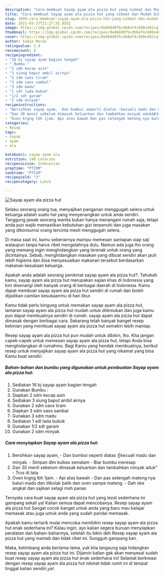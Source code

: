 ```yaml
---
description: "Cara membuat Sayap ayam ala pizza hut yang nikmat dan Mudah Dibuat"
title: "Cara membuat Sayap ayam ala pizza hut yang nikmat dan Mudah Dibuat"
slug: 1099-cara-membuat-sayap-ayam-ala-pizza-hut-yang-nikmat-dan-mudah-dibuat
date: 2021-03-27T21:27:55.855Z
image: https://img-global.cpcdn.com/recipes/8e868d0fbcdb0af4/680x482cq70/sayap-ayam-ala-pizza-hut-foto-resep-utama.jpg
thumbnail: https://img-global.cpcdn.com/recipes/8e868d0fbcdb0af4/680x482cq70/sayap-ayam-ala-pizza-hut-foto-resep-utama.jpg
cover: https://img-global.cpcdn.com/recipes/8e868d0fbcdb0af4/680x482cq70/sayap-ayam-ala-pizza-hut-foto-resep-utama.jpg
author: Sadie Moran
ratingvalue: 3.9
reviewcount: 4
recipeingredient:
- "16 bj sayap ayam bagian tengah"
- " Bumbu "
- "2 sdm kecap asin"
- "3 siung baput ambil airnya"
- "2 sdm saos tiram"
- "3 sdm saos sambal"
- "3 sdm madu"
- "1 sdt lada bubuk"
- "1/2 sdt garam"
- "2 sdm minyak"
recipeinstructions:
- "Bersihkan sayap ayam,  Dan bumbui seperti diatas ☝kecuali madu dan minyak. Simpan dlm kulkas semalam Biar bumbu meresap"
- "Dan 30 menit sebelum dimasak keluarkan dan tambahkan minyak aduk&#34; Trus di tata"
- "Oven krgng lbh 1jam. Api atas bawah Dan pas setengah mateng nya baluri madu dan dibolak balik dan oven sampe mateng. Dah oke angkat dan sajikan selagi msh panas"
categories:
- Resep
tags:
- sayap
- ayam
- ala

katakunci: sayap ayam ala 
nutrition: 140 calories
recipecuisine: Indonesian
preptime: "PT29M"
cooktime: "PT31M"
recipeyield: "3"
recipecategory: Lunch

---
```



![Sayap ayam ala pizza hut](https://img-global.cpcdn.com/recipes/8e868d0fbcdb0af4/680x482cq70/sayap-ayam-ala-pizza-hut-foto-resep-utama.jpg)

Selaku seorang orang tua, menyajikan panganan menggugah selera untuk keluarga adalah suatu hal yang menyenangkan untuk anda sendiri. Tanggung jawab seorang  wanita bukan hanya menangani rumah saja, tetapi anda pun wajib memastikan kebutuhan gizi terpenuhi dan juga masakan yang dikonsumsi orang tercinta mesti menggugah selera.

Di masa  saat ini, kamu sebenarnya mampu memesan santapan siap saji walaupun tanpa harus ribet mengolahnya dulu. Namun ada juga lho orang yang memang ingin menghidangkan yang terenak untuk orang yang dicintainya. Sebab, menghidangkan masakan yang dibuat sendiri akan jauh lebih higienis dan bisa menyesuaikan makanan tersebut berdasarkan makanan kesukaan keluarga. 



Apakah anda adalah seorang penikmat sayap ayam ala pizza hut?. Tahukah kamu, sayap ayam ala pizza hut merupakan sajian khas di Indonesia yang kini disenangi oleh banyak orang di berbagai daerah di Indonesia. Kamu dapat membuat sayap ayam ala pizza hut sendiri di rumah dan boleh dijadikan camilan kesukaanmu di hari libur.

Kamu tidak perlu bingung untuk memakan sayap ayam ala pizza hut, lantaran sayap ayam ala pizza hut mudah untuk ditemukan dan juga kamu pun dapat membuatnya sendiri di rumah. sayap ayam ala pizza hut dapat dimasak dengan berbagai cara. Sekarang telah banyak banget resep kekinian yang membuat sayap ayam ala pizza hut semakin lebih mantap.

Resep sayap ayam ala pizza hut pun mudah untuk dibikin, lho. Kita jangan capek-capek untuk memesan sayap ayam ala pizza hut, tetapi Anda bisa menghidangkan di rumahmu. Bagi Kamu yang hendak membuatnya, berikut resep untuk menyajikan sayap ayam ala pizza hut yang nikamat yang bisa Kamu buat sendiri.

<!--inarticleads1-->

##### Bahan-bahan dan bumbu yang digunakan untuk pembuatan Sayap ayam ala pizza hut:

1. Sediakan 16 bj sayap ayam bagian tengah
1. Gunakan  Bumbu :
1. Siapkan 2 sdm kecap asin
1. Sediakan 3 siung baput ambil airnya
1. Gunakan 2 sdm saos tiram
1. Siapkan 3 sdm saos sambal
1. Gunakan 3 sdm madu
1. Sediakan 1 sdt lada bubuk
1. Gunakan 1/2 sdt garam
1. Gunakan 2 sdm minyak




<!--inarticleads2-->

##### Cara menyiapkan Sayap ayam ala pizza hut:

1. Bersihkan sayap ayam,  - Dan bumbui seperti diatas ☝kecuali madu dan minyak. - Simpan dlm kulkas semalam - Biar bumbu meresap
1. Dan 30 menit sebelum dimasak keluarkan dan tambahkan minyak aduk&#34; - Trus di tata
1. Oven krgng lbh 1jam. - Api atas bawah - Dan pas setengah mateng nya baluri madu dan dibolak balik dan oven sampe mateng. - Dah oke angkat dan sajikan selagi msh panas




Ternyata cara buat sayap ayam ala pizza hut yang lezat sederhana ini gampang sekali ya! Kalian semua dapat mencobanya. Resep sayap ayam ala pizza hut Sangat cocok banget untuk anda yang baru mau belajar memasak atau juga untuk anda yang sudah pandai memasak.

Apakah kamu tertarik mulai mencoba membikin resep sayap ayam ala pizza hut enak sederhana ini? Kalau ingin, ayo kalian segera buruan menyiapkan peralatan dan bahan-bahannya, setelah itu bikin deh Resep sayap ayam ala pizza hut yang mantab dan tidak ribet ini. Sungguh gampang kan. 

Maka, ketimbang anda berlama-lama, yuk kita langsung saja hidangkan resep sayap ayam ala pizza hut ini. Dijamin kalian gak akan menyesal sudah buat resep sayap ayam ala pizza hut enak sederhana ini! Selamat berkreasi dengan resep sayap ayam ala pizza hut nikmat tidak rumit ini di tempat tinggal kalian sendiri,ya!.

